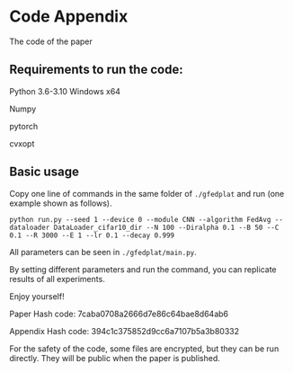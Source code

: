 # Code Appendix
The code of the paper

## Requirements to run the code:

Python 3.6-3.10 Windows x64

Numpy

pytorch

cvxopt

## Basic usage
Copy one line of commands in the same folder of `./gfedplat` and run (one example shown as follows).

```
python run.py --seed 1 --device 0 --module CNN --algorithm FedAvg --dataloader DataLoader_cifar10_dir --N 100 --Diralpha 0.1 --B 50 --C 0.1 --R 3000 --E 1 --lr 0.1 --decay 0.999
```

All parameters can be seen in `./gfedplat/main.py`.

By setting different parameters and run the command, you can replicate results of all experiments.

Enjoy yourself!

Paper Hash code:
7caba0708a2666d7e86c64bae8d64ab6

Appendix Hash code:
394c1c375852d9cc6a7107b5a3b80332

For the safety of the code, some files are encrypted, but they can be run directly. They will be public when the paper is published.
